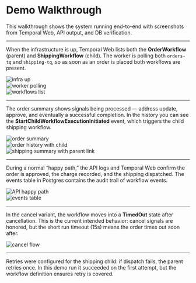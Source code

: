 <!-- docs/DEMO-WALKTHROUGH.md -->
# Demo Walkthrough

This walkthrough shows the system running end-to-end with screenshots from Temporal Web, API output, and DB verification.

---

When the infrastructure is up, Temporal Web lists both the **OrderWorkflow** (parent) and **ShippingWorkflow** (child). The worker is polling both `orders-tq` and `shipping-tq`, so as soon as an order is placed both workflows are present.

![infra up](img/06-infra-up.png)  
![worker polling](img/07-worker-polling.png)  
![workflows list](img/01-workflows-list.png)

---

The order summary shows signals being processed — address update, approve, and eventually a successful completion. In the history you can see the **StartChildWorkflowExecutionInitiated** event, which triggers the child shipping workflow.

![order summary](img/02-order-summary.png)  
![order history with child](img/03-order-history-child-event.png)  
![shipping summary with parent link](img/04-shipping-summary-parent-link.png)

---

During a normal “happy path,” the API logs and Temporal Web confirm the order is approved, the charge recorded, and the shipping dispatched. The events table in Postgres contains the audit trail of workflow events.

![API happy path](img/05-api-happy-path.png)  
![events table](img/08-events-table.png)

---

In the cancel variant, the workflow moves into a **TimedOut** state after cancellation. This is the current intended behavior: cancel signals are honored, but the short run timeout (15s) means the order times out soon after.

![cancel flow](img/09-cancel-flow.png)

---

Retries were configured for the shipping child: if dispatch fails, the parent retries once. In this demo run it succeeded on the first attempt, but the workflow definition ensures retry is covered.
